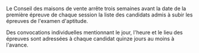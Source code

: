 Le Conseil des maisons de vente arrête trois semaines avant la date de la première épreuve de chaque session la liste des candidats admis à subir les épreuves de l'examen d'aptitude. 


Des convocations individuelles mentionnant le jour, l'heure et le lieu des épreuves sont adressées à chaque candidat quinze jours au moins à l'avance.  



